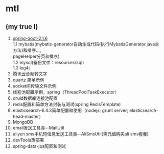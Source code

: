 # mtl

## (my true l)

1. [spring-boot-2.1.6](https://spring.io/projects/spring-boot)  
  1.1 mybatis(mybatis-generator自动生成代码(执行MybatisGenerator.java主方法)和排序...，  
  pageHelper分页和排序)  
  1.2 mysql(备份文件：resources/sql)  
  1.3 log4j
2. 腾讯云音频转文字
3. quartz 简单示例
4. socket间传输文件示例
5. 线程池配置示例，spring（ThreadPoolTaskExecutor）
6. druid数据库连接池配置
7. redis配置和简单方法封装与测试(spring RedisTemplate)
8. elasticsearch-6.4.3简单配置和使用（nodejs; grunt server; elasticsearch-head-master）
9. MongoDB
10. email发送工具类--MailUtil
11. aliyun sms手机短信息发送工具类--AliSmsUtil(需充值购买ali sms套餐)
12. devTools热部署
13. spring-data-jpa配置和测试